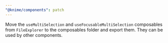 ```yaml
---
"@knime/components": patch
---
```


Move the `useMultiSelection` and `useFocusableMultiSelection` composables from `FileExplorer` to the composables folder and export them. They can be used by other components.
